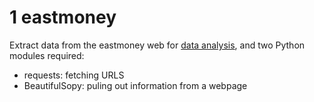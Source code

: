 # 1 eastmoney
Extract data from the eastmoney web for [data analysis](https://github.com/leeliang/data-analysis-example-for-beginners), and two Python modules required:

* requests: fetching URLS
* BeautifulSopy: puling out information from a webpage
